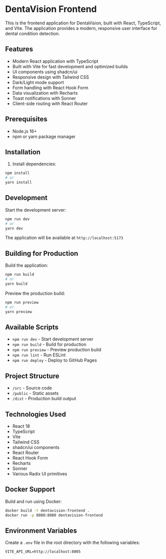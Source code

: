 # DentaVision Frontend

This is the frontend application for DentaVision, built with React, TypeScript, and Vite. The application provides a modern, responsive user interface for dental condition detection.

## Features

- Modern React application with TypeScript
- Built with Vite for fast development and optimized builds
- UI components using shadcn/ui
- Responsive design with Tailwind CSS
- Dark/Light mode support
- Form handling with React Hook Form
- Data visualization with Recharts
- Toast notifications with Sonner
- Client-side routing with React Router

## Prerequisites

- Node.js 16+
- npm or yarn package manager

## Installation

1. Install dependencies:
```bash
npm install
# or
yarn install
```

## Development

Start the development server:
```bash
npm run dev
# or
yarn dev
```

The application will be available at `http://localhost:5173`

## Building for Production

Build the application:
```bash
npm run build
# or
yarn build
```

Preview the production build:
```bash
npm run preview
# or
yarn preview
```

## Available Scripts

- `npm run dev` - Start development server
- `npm run build` - Build for production
- `npm run preview` - Preview production build
- `npm run lint` - Run ESLint
- `npm run deploy` - Deploy to GitHub Pages

## Project Structure

- `/src` - Source code
- `/public` - Static assets
- `/dist` - Production build output

## Technologies Used

- React 18
- TypeScript
- Vite
- Tailwind CSS
- shadcn/ui components
- React Router
- React Hook Form
- Recharts
- Sonner
- Various Radix UI primitives

## Docker Support

Build and run using Docker:
```bash
docker build -t dentavision-frontend .
docker run -p 8080:8080 dentavision-frontend
```

## Environment Variables

Create a `.env` file in the root directory with the following variables:
```
VITE_API_URL=http://localhost:8005
``` 